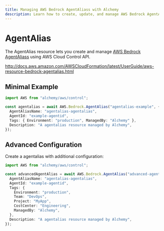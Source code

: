 ```yaml
---
title: Managing AWS Bedrock AgentAliass with Alchemy
description: Learn how to create, update, and manage AWS Bedrock AgentAliass using Alchemy Cloud Control.
---
```


# AgentAlias

The AgentAlias resource lets you create and manage [AWS Bedrock AgentAliass](https://docs.aws.amazon.com/bedrock/latest/userguide/) using AWS Cloud Control API.

http://docs.aws.amazon.com/AWSCloudFormation/latest/UserGuide/aws-resource-bedrock-agentalias.html

## Minimal Example

```ts
import AWS from "alchemy/aws/control";

const agentalias = await AWS.Bedrock.AgentAlias("agentalias-example", {
  AgentAliasName: "agentalias-agentalias",
  AgentId: "example-agentid",
  Tags: { Environment: "production", ManagedBy: "Alchemy" },
  Description: "A agentalias resource managed by Alchemy",
});
```

## Advanced Configuration

Create a agentalias with additional configuration:

```ts
import AWS from "alchemy/aws/control";

const advancedAgentAlias = await AWS.Bedrock.AgentAlias("advanced-agentalias", {
  AgentAliasName: "agentalias-agentalias",
  AgentId: "example-agentid",
  Tags: {
    Environment: "production",
    Team: "DevOps",
    Project: "MyApp",
    CostCenter: "Engineering",
    ManagedBy: "Alchemy",
  },
  Description: "A agentalias resource managed by Alchemy",
});
```

